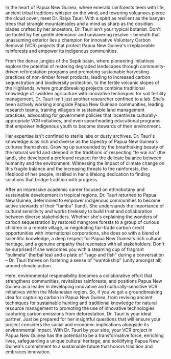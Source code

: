 In the heart of Papua New Guinea, where emerald rainforests teem with life, ancient tribal traditions whisper on the wind, and towering volcanoes pierce the cloud cover, meet Dr. Raiya Tauri. With a spirit as resilient as the banyan trees that strangle mountainsides and a mind as sharp as the obsidian blades crafted by her ancestors, Dr. Tauri isn't your typical botanist. Don't be fooled by her gentle demeanor and unwavering resolve – beneath that unassuming exterior lies a champion for innovative Voluntary Carbon Removal (VCR) projects that protect Papua New Guinea's irreplaceable rainforests and empower its indigenous communities. 

From the dense jungles of the Sepik basin, where pioneering initiatives explore the potential of restoring degraded landscapes through community-driven reforestation programs and promoting sustainable harvesting practices of non-timber forest products, leading to increased carbon sequestration and biodiversity protection, to the fertile volcanic slopes of the Highlands, where groundbreaking projects combine traditional knowledge of swidden agriculture with innovative techniques for soil fertility management, Dr. Tauri isn't just another researcher confined to a lab. She's been actively working alongside Papua New Guinean communities, leading research teams, training villagers in sustainable land management practices, advocating for government policies that incentivize culturally-appropriate VCR initiatives, and even spearheading educational programs that empower indigenous youth to become stewards of their environment.

Her expertise isn't confined to sterile labs or dusty archives. Dr. Tauri's knowledge is as rich and diverse as the tapestry of Papua New Guinea's cultures themselves. Growing up surrounded by the breathtaking beauty of the natural world and steeped in the traditions of respecting "te wai na" (the land), she developed a profound respect for the delicate balance between humanity and the environment. Witnessing the impact of climate change on this fragile balance and the increasing threats to the rainforests, the lifeblood of her people, instilled in her a lifelong dedication to finding solutions that bridge tradition with progress.

After an impressive academic career focused on ethnobotany and sustainable development in tropical regions, Dr. Tauri returned to Papua New Guinea, determined to empower indigenous communities to become active stewards of their "tambu" (land).  She understands the importance of cultural sensitivity and works tirelessly to build trust and collaboration between diverse stakeholders. Whether she's explaining the wonders of carbon sequestration by restored mangrove forests to a group of curious children in a remote village, or negotiating fair-trade carbon credit opportunities with international corporations, she does so with a blend of scientific knowledge, a deep respect for Papua New Guinea's rich cultural heritage, and a genuine empathy that resonates with all stakeholders. Don't be surprised if she welcomes you with a steaming cup of fragrant "bulimela" (herbal tea) and a plate of "sago and fish" during a conversation – Dr. Tauri thrives on fostering a sense of "wantokship" (unity amongst all) around climate action. 

Here, environmental responsibility becomes a collaborative effort that strengthens communities, revitalizes rainforests, and positions Papua New Guinea as a leader in developing innovative and culturally-sensitive VCR initiatives within the Melanesian region. So, if you've got a groundbreaking idea for capturing carbon in Papua New Guinea, from reviving ancient techniques for sustainable hunting and traditional knowledge for natural resource management to promoting the use of innovative technologies capturing carbon emissions from deforestation, Dr. Tauri is your ideal partner. Just be prepared for her insightful questions that will ensure your project considers the social and economic implications alongside its environmental impact. With Dr. Tauri by your side, your VCR project in Papua New Guinea has the potential to be a transformative force, enriching lives, safeguarding a unique cultural heritage, and solidifying Papua New Guinea's commitment to a sustainable future that honors tradition and embraces innovation. 
